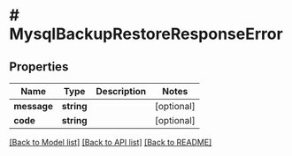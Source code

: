 # # MysqlBackupRestoreResponseError

## Properties

Name | Type | Description | Notes
------------ | ------------- | ------------- | -------------
**message** | **string** |  | [optional]
**code** | **string** |  | [optional]

[[Back to Model list]](../../README.md#models) [[Back to API list]](../../README.md#endpoints) [[Back to README]](../../README.md)
